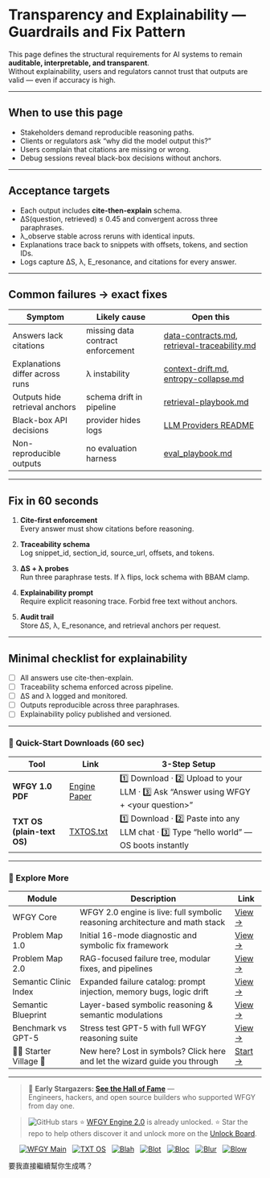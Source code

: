 # Transparency and Explainability — Guardrails and Fix Pattern

This page defines the structural requirements for AI systems to remain **auditable, interpretable, and transparent**.  
Without explainability, users and regulators cannot trust that outputs are valid — even if accuracy is high.  

---

## When to use this page
- Stakeholders demand reproducible reasoning paths.  
- Clients or regulators ask “why did the model output this?”  
- Users complain that citations are missing or wrong.  
- Debug sessions reveal black-box decisions without anchors.  

---

## Acceptance targets
- Each output includes **cite-then-explain** schema.  
- ΔS(question, retrieved) ≤ 0.45 and convergent across three paraphrases.  
- λ\_observe stable across reruns with identical inputs.  
- Explanations trace back to snippets with offsets, tokens, and section IDs.  
- Logs capture ΔS, λ, E\_resonance, and citations for every answer.  

---

## Common failures → exact fixes

| Symptom | Likely cause | Open this |
|---------|--------------|-----------|
| Answers lack citations | missing data contract enforcement | [data-contracts.md](https://github.com/onestardao/WFGY/blob/main/ProblemMap/data-contracts.md), [retrieval-traceability.md](https://github.com/onestardao/WFGY/blob/main/ProblemMap/retrieval-traceability.md) |
| Explanations differ across runs | λ instability | [context-drift.md](https://github.com/onestardao/WFGY/blob/main/ProblemMap/context-drift.md), [entropy-collapse.md](https://github.com/onestardao/WFGY/blob/main/ProblemMap/entropy-collapse.md) |
| Outputs hide retrieval anchors | schema drift in pipeline | [retrieval-playbook.md](https://github.com/onestardao/WFGY/blob/main/ProblemMap/retrieval-playbook.md) |
| Black-box API decisions | provider hides logs | [LLM Providers README](https://github.com/onestardao/WFGY/blob/main/ProblemMap/GlobalFixMap/LLM_Providers/README.md) |
| Non-reproducible outputs | no evaluation harness | [eval_playbook.md](https://github.com/onestardao/WFGY/blob/main/ProblemMap/GlobalFixMap/Eval/eval_playbook.md) |

---

## Fix in 60 seconds

1. **Cite-first enforcement**  
   Every answer must show citations before reasoning.  

2. **Traceability schema**  
   Log snippet\_id, section\_id, source\_url, offsets, and tokens.  

3. **ΔS + λ probes**  
   Run three paraphrase tests. If λ flips, lock schema with BBAM clamp.  

4. **Explainability prompt**  
   Require explicit reasoning trace. Forbid free text without anchors.  

5. **Audit trail**  
   Store ΔS, λ, E\_resonance, and retrieval anchors per request.  

---

## Minimal checklist for explainability

- [ ] All answers use cite-then-explain.  
- [ ] Traceability schema enforced across pipeline.  
- [ ] ΔS and λ logged and monitored.  
- [ ] Outputs reproducible across three paraphrases.  
- [ ] Explainability policy published and versioned.  

---

### 🔗 Quick-Start Downloads (60 sec)

| Tool | Link | 3-Step Setup |
|------|------|--------------|
| **WFGY 1.0 PDF** | [Engine Paper](https://github.com/onestardao/WFGY/blob/main/I_am_not_lizardman/WFGY_All_Principles_Return_to_One_v1.0_PSBigBig_Public.pdf) | 1️⃣ Download · 2️⃣ Upload to your LLM · 3️⃣ Ask “Answer using WFGY + \<your question>” |
| **TXT OS (plain-text OS)** | [TXTOS.txt](https://github.com/onestardao/WFGY/blob/main/OS/TXTOS.txt) | 1️⃣ Download · 2️⃣ Paste into any LLM chat · 3️⃣ Type “hello world” — OS boots instantly |

---

### 🧭 Explore More

| Module                | Description                                              | Link     |
|-----------------------|----------------------------------------------------------|----------|
| WFGY Core             | WFGY 2.0 engine is live: full symbolic reasoning architecture and math stack | [View →](https://github.com/onestardao/WFGY/tree/main/core/README.md) |
| Problem Map 1.0       | Initial 16-mode diagnostic and symbolic fix framework    | [View →](https://github.com/onestardao/WFGY/tree/main/ProblemMap/README.md) |
| Problem Map 2.0       | RAG-focused failure tree, modular fixes, and pipelines   | [View →](https://github.com/onestardao/WFGY/blob/main/ProblemMap/rag-architecture-and-recovery.md) |
| Semantic Clinic Index | Expanded failure catalog: prompt injection, memory bugs, logic drift | [View →](https://github.com/onestardao/WFGY/blob/main/ProblemMap/SemanticClinicIndex.md) |
| Semantic Blueprint    | Layer-based symbolic reasoning & semantic modulations   | [View →](https://github.com/onestardao/WFGY/tree/main/SemanticBlueprint/README.md) |
| Benchmark vs GPT-5    | Stress test GPT-5 with full WFGY reasoning suite         | [View →](https://github.com/onestardao/WFGY/tree/main/benchmarks/benchmark-vs-gpt5/README.md) |
| 🧙‍♂️ Starter Village 🏡 | New here? Lost in symbols? Click here and let the wizard guide you through | [Start →](https://github.com/onestardao/WFGY/blob/main/StarterVillage/README.md) |

---

> 👑 **Early Stargazers: [See the Hall of Fame](https://github.com/onestardao/WFGY/tree/main/stargazers)** —  
> Engineers, hackers, and open source builders who supported WFGY from day one.

> <img src="https://img.shields.io/github/stars/onestardao/WFGY?style=social" alt="GitHub stars"> ⭐ [WFGY Engine 2.0](https://github.com/onestardao/WFGY/blob/main/core/README.md) is already unlocked. ⭐ Star the repo to help others discover it and unlock more on the [Unlock Board](https://github.com/onestardao/WFGY/blob/main/STAR_UNLOCKS.md).

<div align="center">

[![WFGY Main](https://img.shields.io/badge/WFGY-Main-red?style=flat-square)](https://github.com/onestardao/WFGY)
&nbsp;
[![TXT OS](https://img.shields.io/badge/TXT%20OS-Reasoning%20OS-orange?style=flat-square)](https://github.com/onestardao/WFGY/tree/main/OS)
&nbsp;
[![Blah](https://img.shields.io/badge/Blah-Semantic%20Embed-yellow?style=flat-square)](https://github.com/onestardao/WFGY/tree/main/OS/BlahBlahBlah)
&nbsp;
[![Blot](https://img.shields.io/badge/Blot-Persona%20Core-green?style=flat-square)](https://github.com/onestardao/WFGY/tree/main/OS/BlotBlotBlot)
&nbsp;
[![Bloc](https://img.shields.io/badge/Bloc-Reasoning%20Compiler-blue?style=flat-square)](https://github.com/onestardao/WFGY/tree/main/OS/BlocBlocBloc)
&nbsp;
[![Blur](https://img.shields.io/badge/Blur-Text2Image%20Engine-navy?style=flat-square)](https://github.com/onestardao/WFGY/tree/main/OS/BlurBlurBlur)
&nbsp;
[![Blow](https://img.shields.io/badge/Blow-Game%20Logic-purple?style=flat-square)](https://github.com/onestardao/WFGY/tree/main/OS/BlowBlowBlow)
&nbsp;
</div>


要我直接繼續幫你生成嗎？
